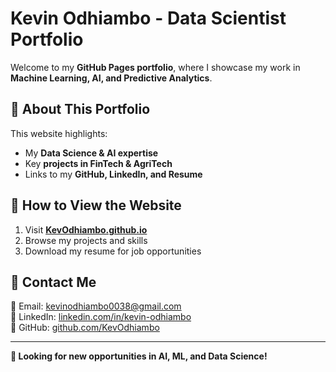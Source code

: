 # Kevin Odhiambo - Data Scientist Portfolio

Welcome to my **GitHub Pages portfolio**, where I showcase my work in **Machine Learning, AI, and Predictive Analytics**.

## 🔹 About This Portfolio
This website highlights:
- My **Data Science & AI expertise**
- Key **projects in FinTech & AgriTech**
- Links to my **GitHub, LinkedIn, and Resume**

## 🔹 How to View the Website
1. Visit **[KevOdhiambo.github.io](https://KevOdhiambo.github.io)**
2. Browse my projects and skills
3. Download my resume for job opportunities

## 🔹 Contact Me
📧 Email: kevinodhiambo0038@gmail.com  
🔗 LinkedIn: [linkedin.com/in/kevin-odhiambo](https://www.linkedin.com/in/kevin-odhiambo)  
📂 GitHub: [github.com/KevOdhiambo](https://github.com/KevOdhiambo)

---
**🚀 Looking for new opportunities in AI, ML, and Data Science!**
